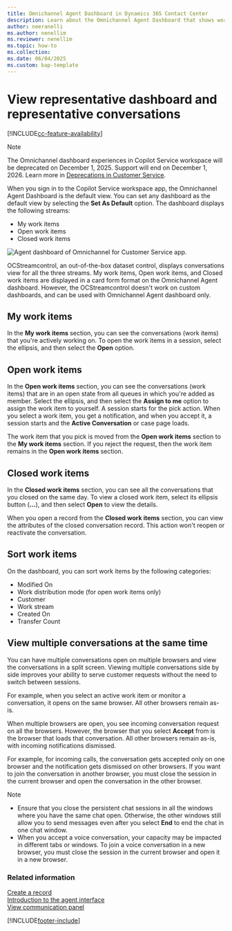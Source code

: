 ```yaml
---
title: Omnichannel Agent Dashboard in Dynamics 365 Contact Center
description: Learn about the Omnichannel Agent Dashboard that shows work items for representatives who use the Copilot Service workspace.
author: neeranelli
ms.author: nenellim
ms.reviewer: nenellim
ms.topic: how-to
ms.collection:
ms.date: 06/04/2025
ms.custom: bap-template
---
```


# View representative dashboard and representative conversations

[!INCLUDE[cc-feature-availability](../../includes/cc-feature-availability.md)]

> [!Note]
> The Omnichannel dashboard experiences in Copilot Service workspace will be deprecated on December 1, 2025. Support will end on December 1, 2026. Learn more in [Deprecations in Customer Service](../implement/deprecations-customer-service.md#omnichannel-agent-and-supervisor-dashboard-experiences-to-be-deprecated-on-december-1-2025).

When you sign in to the Copilot Service workspace app, the Omnichannel Agent Dashboard is the default view. You can set any dashboard as the default view by selecting the **Set As Default** option. The dashboard displays the following streams:

- My work items
- Open work items
- Closed work items

 ![Agent dashboard of Omnichannel for Customer Service app.](../media/oceh-oc-mydashboard.png "Screenshot of Agent dashboard in the Copilot Service workspace app")

OCStreamcontrol, an out-of-the-box dataset control, displays conversations view for all the three streams. My work items, Open work items, and Closed work items are displayed in a card form format on the Omnichannel Agent dashboard. However, the OCStreamcontrol doesn't work on custom dashboards, and can be used with Omnichannel Agent dashboard only. 

## My work items

In the **My work items** section, you can see the conversations (work items) that you're actively working on. To open the work items in a session, select the ellipsis, and then select the **Open** option.

## Open work items

In the **Open work items** section, you can see the conversations (work items) that are in an open state from all queues in which you're added as member. Select the ellipsis, and then select the **Assign to me** option to assign the work item to yourself. A session starts for the pick action. When you select a work item, you get a notification, and when you accept it, a session starts and the **Active Conversation** or case page loads.

The work item that you pick is moved from the **Open work items** section to the **My work items** section. If you reject the request, then the work item remains in the **Open work items** section.

## Closed work items

In the **Closed work items** section, you can see all the conversations that you closed on the same day. To view a closed work item, select its ellipsis button (**...**), and then select **Open** to view the details.

When you open a record from the **Closed work items** section, you can view the attributes of the closed conversation record. This action won't reopen or reactivate the conversation.

## Sort work items

On the dashboard, you can sort work items by the following categories:

- Modified On
- Work distribution mode (for open work items only)
- Customer
- Work stream
- Created On
- Transfer Count

## View multiple conversations at the same time

You can have multiple conversations open on multiple browsers and view the conversations in a split screen. Viewing multiple conversations side by side improves your ability to serve customer requests without the need to switch between sessions.

For example, when you select an active work item or monitor a conversation, it opens on the same browser. All other browsers remain as-is.

When multiple browsers are open, you see incoming conversation request on all the browsers. However, the browser that you select **Accept** from is the browser that loads that conversation. All other browsers remain as-is, with incoming notifications dismissed. 


For example, for incoming calls, the conversation gets accepted only on one browser and the notification gets dismissed on other browsers. If you want to join the conversation in another browser, you must close the session in the current browser and open the conversation in the other browser.

> [!NOTE]
> - Ensure that you close the persistent chat sessions in all the windows where you have the same chat open. Otherwise, the other windows still allow you to send messages even after you select **End** to end the chat in one chat window.
> - When you accept a voice conversation, your capacity may be impacted in different tabs or windows. To join a voice conversation in a new browser, you must close the session in the current browser and open it in a new browser.


### Related information

[Create a record](oc-create-record.md)  
[Introduction to the agent interface](oc-introduction-agent-interface.md)  
[View communication panel](oc-conversation-control.md)  



[!INCLUDE[footer-include](../../includes/footer-banner.md)]

